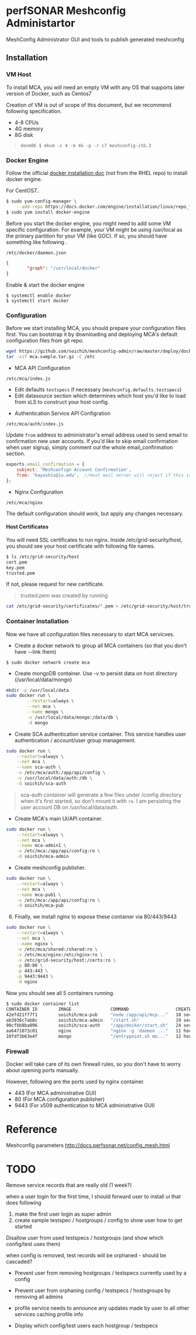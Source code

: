 # perfSONAR Meshconfig Administartor

MeshConfig Administrator GUI and tools to publish generated meshconfig

## Installation

### VM Host

To install MCA, you will need an empty VM with any OS that supports later version of Docker, such as Centos7

Creation of VM is out of scope of this document, but we recommend following specification.

* 4-8 CPUs
* 4G memory
* 8G disk

> `devm06 $ mkvm -c 4 -m 4G -p -r c7 meshconfig-itb.3`

### Docker Engine

Follow the official [docker installation doc](https://docs.docker.com/engine/installation/) (not from the RHEL repo) to install docker engine.

For CentOS7..

```bash
$ sudo yum-config-manager \
    --add-repo https://docs.docker.com/engine/installation/linux/repo_files/centos/docker.repo
$ sudo yum install docker-engine
```

Before you start the docker engine, you might need to add some VM specific configuration. For example, your VM might be using /usr/local as the primary partition for your VM (like GOC). If so, you should have something like following .

`/etc/docker/daemon.json`

```json
{
        "graph": "/usr/local/docker"
}

```

Enable & start the docker engine

```
$ systemctl enable docker
$ systemctl start docker
```

### Configuration

Before we start installing MCA, you should prepare your configuration files first. You can bootstrap it by
downloading and deploying MCA's default configuration files from git repo.

```bash
wget https://github.com/soichih/meshconfig-admin/raw/master/deploy/docker/mca.sample.tar.gz
tar -xzf mca.sample.tar.gz -C /etc
```
- MCA API Configuration

`/etc/mca/index.js` 

* Edit defaults `testspecs` if necessary (`meshconfig.defaults.testspecs`)
* Edit datasource section which determines which host you'd like to load from sLS to construct your host config.

- Authentication Service API Configration

`/etc/mca/auth/index.js`

Update `from` address to administrator's email address used to send email to confirmation new user accounts. If you'd like to skip email confirmation when user signup, simply comment out the whole email_confirmation section. 

```javascript
exports.email_confirmation = {
    subject: 'Meshconfign Account Confirmation',
    from: 'hayashis@iu.edu',  //most mail server will reject if this is not eplyable address
};

```

- Nginx Configuration

`/etc/mca/nginx`

The default configuration should work, but apply any changes necessary.

#### Host Certificates

You will need SSL certificates to run nginx. Inside /etc/grid-security/host, you should see your host certificate with following file names.

```bash
$ ls /etc/grid-security/host
cert.pem 
key.pem
trusted.pem
```

If not, please request for new certificate.

> trusted.pem was created by running 
```bash
cat /etc/grid-security/certificates/*.pem > /etc/grid-security/host/trusted.pem
```

### Container Installation

Now we have all configuration files necessary to start MCA servicves.

- Create a docker network to group all MCA containers (so that you don't have --link them)

```
$ sudo docker network create mca
```

- Create mongoDB container. Use -v to persist data on host directory (/usr/local/data/mongo) 

```bash
mkdir -p /usr/local/data
sudo docker run \
        --restart=always \
        --net mca \
        --name mongo \
        -v /usr/local/data/mongo:/data/db \
        -d mongo
```

- Create SCA authentication service container. This service handles user authentication / account/user group management.

```bash
sudo docker run \
    --restart=always \
    --net mca \
    --name sca-auth \
    -v /etc/mca/auth:/app/api/config \
    -v /usr/local/data/auth:/db \
    -d soichih/sca-auth
```

> sca-auth container will generate a few files under /config directory when it's first started, so don't mount it with `ro`.
> I am persisting the user account DB on /usr/local/data/auth.

- Create MCA's main UI/API container.

```bash
sudo docker run \
    --restart=always \
    --net mca \
    --name mca-admin1 \
    -v /etc/mca:/app/api/config:ro \
    -d soichih/mca-admin
```

- Create meshconfig publisher. 

```bash
sudo docker run \
    --restart=always \
    --net mca \
    --name mca-pub1 \
    -v /etc/mca:/app/api/config:ro \
    -d soichih/mca-pub
```

6. Finally, we install nginx to expose these container via 80/443/9443

```bash
sudo docker run \
    --restart=always \
    --net mca \
    --name nginx \
    -v /etc/mca/shared:/shared:ro \
    -v /etc/mca/nginx:/etc/nginx:ro \
    -v /etc/grid-security/host:/certs:ro \
    -p 80:80 \
    -p 443:443 \
    -p 9443:9443 \
    -d nginx
```

Now you should see all 5 containers running.

```bash
$ sudo docker container list
CONTAINER ID        IMAGE               COMMAND                  CREATED             STATUS              PORTS                                                              NAMES
42efd21ff7f1        soichih/mca-pub     "node /app/api/mcp..."   18 seconds ago      Up 17 seconds       8080/tcp                                                           mca-pub1
ab3936c7ab8c        soichih/mca-admin   "/start.sh"              19 seconds ago      Up 18 seconds       80/tcp, 8080/tcp                                                   mca-admin1
90cfbb8ba096        soichih/sca-auth    "/app/docker/start.sh"   24 seconds ago      Up 24 seconds       80/tcp, 8080/tcp                                                   sca-auth
aa6471073c01        nginx               "nginx -g 'daemon ..."   11 hours ago        Up 11 hours         0.0.0.0:80->80/tcp, 0.0.0.0:443->443/tcp, 0.0.0.0:9443->9443/tcp   nginx
10fdf3b63e4f        mongo               "/entrypoint.sh mo..."   12 hours ago        Up 12 hours         27017/tcp                                                          mongo
```

### Firewall

Docker will take care of its own firewall rules, so you don't have to worry about opening ports manually. 

However, following are the ports used by nginx container.

* 443 (For MCA administrative GUI)
* 80 (For MCA configuration publisher)
* 9443 (For x509 authentication to MCA administrative GUI)

# Reference

Meshconfig parameters
http://docs.perfsonar.net/config_mesh.html

# TODO

Remove service records that are really old (1 week?)

when a user login for the first time, I should forward user to install ui that does following
1) make the first user login as super admin
2) create sample testspec / hostgroups / config to show user how to get started

Disallow user from used testspecs / hostgroups (and show which config/test uses them)

when config is removed, test records will be orphaned - should be cascaded?

* Prevent user from removing hostgroups / testspecs currently used by a config
* Prevent user from orphaning config / testspecs / hostsgroups by removing all admins

* profile service needs to announce any updates made by user to all other services caching profile info
* Display which config/test users each hostgroup / testspecs
